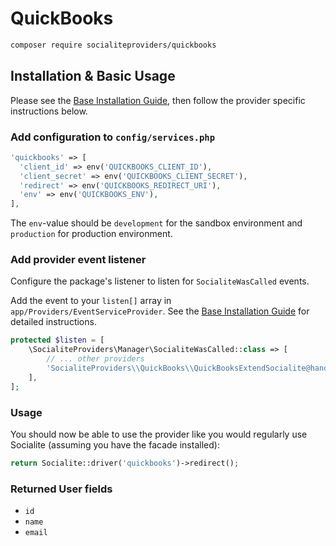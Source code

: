 # QuickBooks

```bash
composer require socialiteproviders/quickbooks
```

## Installation & Basic Usage

Please see the [Base Installation Guide](https://socialiteproviders.com/usage/), then follow the provider specific instructions below.

### Add configuration to `config/services.php`

```php
'quickbooks' => [
  'client_id' => env('QUICKBOOKS_CLIENT_ID'),
  'client_secret' => env('QUICKBOOKS_CLIENT_SECRET'),
  'redirect' => env('QUICKBOOKS_REDIRECT_URI'),
  'env' => env('QUICKBOOKS_ENV'),
],
```

The `env`-value should be `development` for the sandbox environment and `production` for production environment.

### Add provider event listener

Configure the package's listener to listen for `SocialiteWasCalled` events.

Add the event to your `listen[]` array in `app/Providers/EventServiceProvider`. See the [Base Installation Guide](https://socialiteproviders.com/usage/) for detailed instructions.

```php
protected $listen = [
    \SocialiteProviders\Manager\SocialiteWasCalled::class => [
        // ... other providers
        'SocialiteProviders\\QuickBooks\\QuickBooksExtendSocialite@handle',
    ],
];
```

### Usage

You should now be able to use the provider like you would regularly use Socialite (assuming you have the facade installed):

```php
return Socialite::driver('quickbooks')->redirect();
```

### Returned User fields

- ``id``
- ``name``
- ``email``
